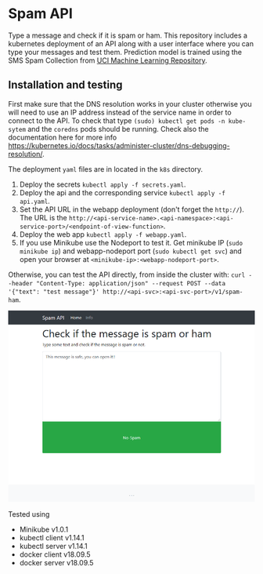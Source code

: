 # Spam API

Type a message and check if it is spam or ham. This repository includes
a kubernetes deployment of an API along with a user interface where you
can type your messages and test them. Prediction model is trained using 
the SMS Spam Collection from 
[UCI Machine Learning Repository](https://archive.ics.uci.edu/ml/datasets/SMS+Spam+Collection).



## Installation and testing
First make sure that the DNS resolution works in your cluster otherwise 
you will need to use an IP address instead of the service name in order
to connect to the API. To check that type 
`(sudo) kubectl get pods -n kube-sytem` and the `coredns` pods should
be running. Check also the documentation here for more info 
https://kubernetes.io/docs/tasks/administer-cluster/dns-debugging-resolution/. 

The deployment `yaml` files are in located in the `k8s` directory. 
1. Deploy the secrets `kubectl apply -f secrets.yaml`.
2. Deploy the api and the corresponding service `kubectl apply -f api.yaml`.
3. Set the API URL in the webapp deployment (don't forget the `http://`). The URL
   is the `http://<api-service-name>.<api-namespace>:<api-service-port>/<endpoint-of-view-function>`.
4. Deploy the web app `kubectl apply -f webapp.yaml`. 
5. If you use Minikube use the Nodeport to test it. Get minikube IP
 (`sudo minikube ip`) and webapp-nodeport port (`sudo kubectl get svc`) and 
 open your browser at `<minikube-ip>:<webapp-nodeport-port>`.

Otherwise, you can test the API directly, from inside the cluster with: 
`curl --header "Content-Type: application/json" --request POST --data '{"text": "test message"}' http://<api-svc>:<api-svc-port>/v1/spam-ham`.


![example](example.png)


Tested using
* Minikube v1.0.1
* kubectl client v1.14.1
* kubectl server v1.14.1
* docker client v18.09.5
* docker server v18.09.5
